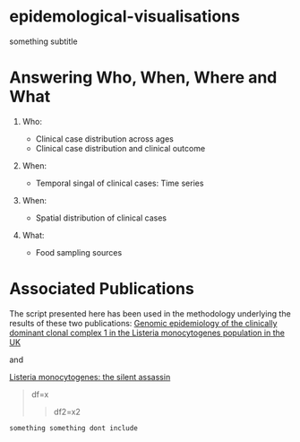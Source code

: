 # epidemological-visualisations
something subtitle

# Answering Who, When, Where and What

1. Who:
   * Clinical case distribution across ages
   * Clinical case distribution and clinical outcome

2. When:
   * Temporal singal of clinical cases: Time series
   
4. When:
   * Spatial distribution of clinical cases
  
4. What:
   * Food sampling sources

# Associated Publications
The script presented here has been used in the methodology underlying the results of these two publications:
[Genomic epidemiology of the clinically dominant clonal complex 1 in the Listeria monocytogenes population in the UK](https://www.microbiologyresearch.org/content/journal/mgen/10.1099/mgen.0.001155)

and



[Listeria monocytogenes: the silent assassin](https://www.microbiologyresearch.org/content/journal/jmm/10.1099/jmm.0.001800)

>df=x
>>df2=x2
```
something something dont include
```
